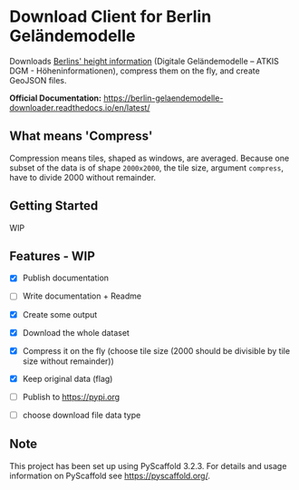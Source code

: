 
# Download Client for Berlin Geländemodelle

Downloads [Berlins' height information](https://www.stadtentwicklung.berlin.de/geoinformation/landesvermessung/atkis/de/dgm.shtml) (Digitale Geländemodelle – ATKIS DGM - Höheninformationen), compress them on the fly, and create GeoJSON files.

**Official Documentation:** https://berlin-gelaendemodelle-downloader.readthedocs.io/en/latest/


## What means 'Compress'

Compression means tiles, shaped as windows, are averaged. Because one subset of the data is of shape `2000x2000`, the tile size, argument `compress`, have to divide 2000 without remainder.


## Getting Started

WIP


## Features - WIP

- [x] Publish documentation
- [ ] Write documentation + Readme
- [x] Create some output
- [x] Download the whole dataset
- [x] Compress it on the fly (choose tile size (2000 should be divisible by tile size without remainder))
- [x] Keep original data (flag)
- [ ] Publish to https://pypi.org
- [ ] choose download file data type


## Note

This project has been set up using PyScaffold 3.2.3. For details and usage
information on PyScaffold see https://pyscaffold.org/.
